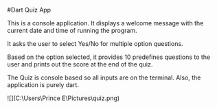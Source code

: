 #Dart Quiz App 

This is a console application. It displays a welcome message with the current date and time of running the program. 

It asks the user to select Yes/No for multiple option questions.

Based on the option selected, it provides 10 predefines questions to the user and prints out the score at the end of the quiz. 

The Quiz is console based so all inputs are on the terminal. Also, the application is purely dart.

![](C:\Users\Prince E\Pictures\quiz.png)